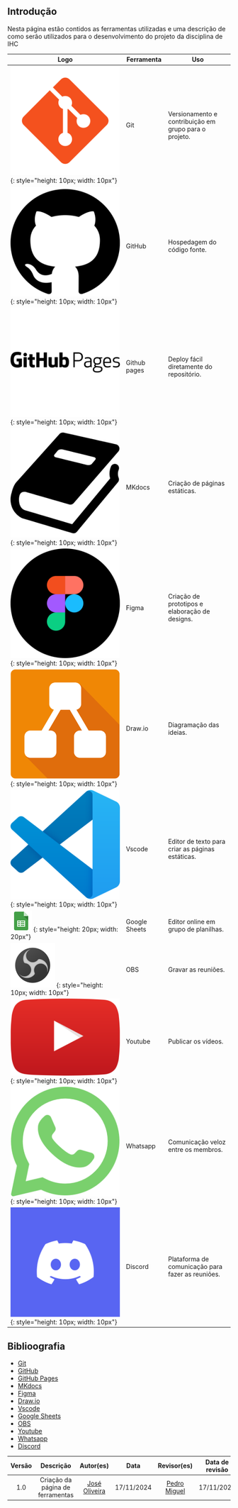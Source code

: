 ## Introdução
Nesta página estão contidos as ferramentas utilizadas e uma descrição de como serão utilizados para o desenvolvimento do projeto da disciplina de IHC

| Logo                                                | Ferramenta               | Uso                                                                                                         |
| --------------------------------------------------- | ------------------------ | ----------------------------------------------------------------------------------------------------------------- |
| ![logo git](../assets/ferramentas/git-icon.png) {: style="height: 10px; width: 10px"} | Git               | Versionamento e contribuição em grupo para o projeto.|
| ![logo github](../assets/ferramentas/github-icon.png) {: style="height: 10px; width: 10px"} | GitHub               | Hospedagem do código fonte.|
| ![logo github pages](../assets/ferramentas/github-pages-icon.png) {: style="height: 10px; width: 10px"} | Github pages               | Deploy fácil diretamente do repositório.       |
| ![logo mkdocs](../assets/ferramentas/mkdocs-icon.png) {: style="height: 10px; width: 10px"} | MKdocs              | Criação de páginas estáticas.|
| ![logo figma](../assets/ferramentas/figma-icon.png) {: style="height: 10px; width: 10px"} | Figma              | Criação de prototipos e elaboração de designs.|
| ![logo drawio](../assets/ferramentas/drawio-icon.png) {: style="height: 10px; width: 10px"} | Draw.io              | Diagramação das ideias.|
| ![logo vscode](../assets/ferramentas/vscode-icon.png) {: style="height: 10px; width: 10px"} | Vscode              | Editor de texto para criar as páginas estáticas.|
| ![logo sheets](../assets/ferramentas/google-sheets-icon.png) {: style="height: 20px; width: 20px"} | Google Sheets              | Editor online em grupo de planilhas.|
| ![logo obs](../assets/ferramentas/obs-icon.png) {: style="height: 10px; width: 10px"} | OBS              | Gravar as reuniões.|
| ![logo youtube](../assets/ferramentas/youtube-icon.png) {: style="height: 10px; width: 10px"} | Youtube              | Publicar os vídeos.|
| ![logo whatsapp](../assets/ferramentas/whatsapp-icon.png) {: style="height: 10px; width: 10px"} | Whatsapp              | Comunicação veloz entre os membros.|
| ![logo discord](../assets/ferramentas/discord-icon.png) {: style="height: 10px; width: 10px"} | Discord              | Plataforma de comunicação para fazer as reuniões.|

## Biblioografia

- [Git](https://git-scm.com/)
- [GitHub](https://github.com/)
- [GitHub Pages](https://pages.github.com/)
- [MKdocs](https://www.mkdocs.org/)
- [Figma](https://www.figma.com/)
- [Draw.io](https://app.diagrams.net/)
- [Vscode](https://code.visualstudio.com/)
- [Google Sheets](https://www.google.com/intl/pt-BR/sheets/about/)
- [OBS](https://obsproject.com/)
- [Youtube](https://www.youtube.com/)
- [Whatsapp](https://www.whatsapp.com/)
- [Discord](https://discord.com/)


| Versão |     Descrição      |                     Autor(es)                     |    Data    |                     Revisor(es)                     | Data de revisão |
| :----: | :----------------: | :-----------------------------------------------: | :--------: | :-------------------------------------------------: | :-------------: |
|  1.0   | Criação da página de ferramentas | [José Oliveira](https://github.com/Jose1277) | 17/11/2024 |[Pedro Miguel](https://github.com/pedroMADBR) |   17/11/2024   |
